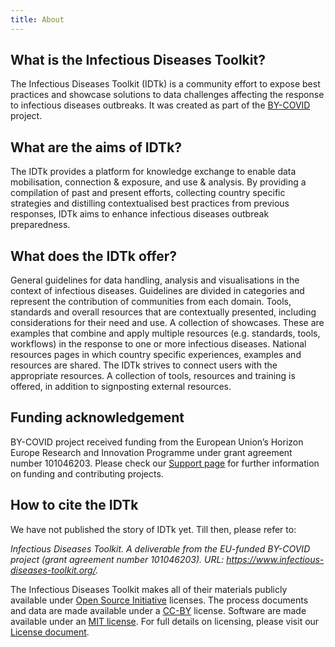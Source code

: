 ```yaml
---
title: About
---
```

## What is the Infectious Diseases Toolkit?
The Infectious Diseases Toolkit (IDTk) is a community effort to expose best practices and showcase solutions to data challenges affecting the response to infectious diseases outbreaks. It was created as part of the [BY-COVID]( https://by-covid.org/) project.

## What are the aims of IDTk?
The IDTk provides a platform for knowledge exchange to enable data mobilisation, connection & exposure, and use & analysis.
By providing a compilation of past and present efforts, collecting country specific strategies and distilling contextualised best practices from previous responses, IDTk aims to enhance infectious diseases outbreak preparedness.

## What does the IDTk offer?
General guidelines for data handling, analysis and visualisations in the context of infectious diseases. Guidelines are divided in categories and represent the contribution of communities from each domain.
Tools, standards and overall resources that are contextually presented, including considerations for their need and use. 
A collection of showcases. These are examples that combine and apply multiple resources (e.g. standards, tools, workflows) in the response to one or more infectious diseases.
National resources pages in which country specific experiences, examples and resources are shared.
The IDTk strives to connect users with the appropriate resources. A collection of tools, resources and training is offered, in addition to signposting external resources.
 
## Funding acknowledgement
BY-COVID project received funding from the European Union’s Horizon Europe Research and Innovation Programme under grant agreement number 101046203. Please check our [Support page](/about/support) for further information on funding and contributing projects.
 
## How to cite the IDTk
We have not published the story of IDTk yet. Till then, please refer to:

<div class="card border-1 my-4 bg-light">
  <div class="card-body">
    <p class="card-text"><i>Infectious Diseases Toolkit. A deliverable from the EU-funded BY-COVID project (grant agreement number 101046203). URL: <a href="https://www.infectious-diseases-toolkit.org/">https://www.infectious-diseases-toolkit.org/</a>.</i></p>
  </div>
</div>

The Infectious Diseases Toolkit makes all of their materials publicly available under [Open Source Initiative](https://opensource.org/licenses) licenses.
The process documents and data are made available under a [CC-BY](https://creativecommons.org/licenses/by/4.0/) license.
Software are made available under an [MIT license](https://opensource.org/licenses/mit-license.html).
For full details on licensing, please visit our [License document](https://github.com/elixir-europe/infectious-diseases-toolkit/blob/master/LICENSE).
